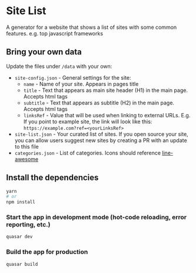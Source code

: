 # Site List

A generator for a website that shows a list of sites with some common features. e.g. top javascript frameworks

## Bring your own data
Update the files under `/data` with your own:
- `site-config.json` - General settings for the site:
  - `name` - Name of your site. Appears in pages title
  - `title` - Text that appears as main site header (H1) in the main page. Accepts html tags
  - `subtitle` - Text that appears as subtitle (H2) in the main page. Accepts html tags
  - `linksRef` - Value that will be used when linking to external  URLs. E.g. If you point to example site, the link will look like this: `https://example.com?ref=<yourLinksRef>`
- `site-list.json` - Your curated list of sites. If you open source your site, you can allow users suggest new sites by creating a PR with an update to this file
- `categories.json` - List of categories. Icons should reference [line-awesome](https://icons8.com/line-awesome)

## Install the dependencies
```bash
yarn
# or
npm install
```

### Start the app in development mode (hot-code reloading, error reporting, etc.)
```bash
quasar dev
```

### Build the app for production
```bash
quasar build
```
